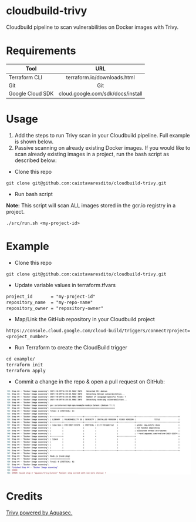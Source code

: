 # cloudbuild-trivy

Cloudbuild pipeline to scan vulnerabilities on Docker images with Trivy.

# Requirements

| Tool              | URL							   			  |
| ----------------- |:-------------------------------------------:| 
| Terraform CLI   	| terraform.io/downloads.html      		      |
| Git			    | Git 								       	  | 
| Google Cloud SDK  | cloud.google.com/sdk/docs/install       	  |

# Usage

1) Add the steps to run Trivy scan in your Cloudbuild pipeline. Full example is shown below.
2) Passive scanning on already existing Docker images. If you would like to scan already existing images in a project, run the bash script as described below:

- Clone this repo

```
git clone git@github.com:caiotavaresdito/cloudbuild-trivy.git
```

- Run bash script

**Note:** This script will scan ALL images stored in the gcr.io registry in a project. 

```
./src/run.sh <my-project-id>
```


# Example

- Clone this repo

```
git clone git@github.com:caiotavaresdito/cloudbuild-trivy.git
```

- Update variable values in terraform.tfvars

```
project_id       = "my-project-id"
repository_name  = "my-repo-name"
repository_owner = "repository-owner"
```

- Map/Link the GitHub repository in your Cloudbuild project
```
https://console.cloud.google.com/cloud-build/triggers/connect?project=<project_number>
```

- Run Terraform to create the CloudBuild trigger

```
cd example/
terraform init
terraform apply
```

- Commit a change in the repo & open a pull request on GitHub:

![Build preview](img/build_preview.jpeg "Build preview")

# Credits

[Trivy powered by Aquasec.](https://aquasecurity.github.io/trivy/v0.20.2/getting-started/overview/)

